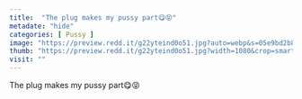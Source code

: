 ```yaml
---
title:  "The plug makes my pussy part😋😝"
metadate: "hide"
categories: [ Pussy ]
image: "https://preview.redd.it/g22yteind0o51.jpg?auto=webp&s=05e9bd2b85d37a0bab006bbeb50e0214fda7a600"
thumb: "https://preview.redd.it/g22yteind0o51.jpg?width=1080&crop=smart&auto=webp&s=7e441d52780482fd730d77f348395da94116f5b0"
visit: ""
---
```

The plug makes my pussy part😋😝
